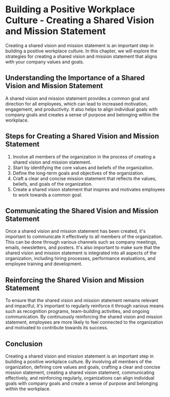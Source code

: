 Building a Positive Workplace Culture - Creating a Shared Vision and Mission Statement
=================================================================================================

Creating a shared vision and mission statement is an important step in building a positive workplace culture. In this chapter, we will explore the strategies for creating a shared vision and mission statement that aligns with your company values and goals.

Understanding the Importance of a Shared Vision and Mission Statement
---------------------------------------------------------------------

A shared vision and mission statement provides a common goal and direction for all employees, which can lead to increased motivation, engagement, and productivity. It also helps to align individual goals with company goals and creates a sense of purpose and belonging within the workplace.

Steps for Creating a Shared Vision and Mission Statement
--------------------------------------------------------

1. Involve all members of the organization in the process of creating a shared vision and mission statement.
2. Start by identifying the core values and beliefs of the organization.
3. Define the long-term goals and objectives of the organization.
4. Craft a clear and concise mission statement that reflects the values, beliefs, and goals of the organization.
5. Create a shared vision statement that inspires and motivates employees to work towards a common goal.

Communicating the Shared Vision and Mission Statement
-----------------------------------------------------

Once a shared vision and mission statement has been created, it's important to communicate it effectively to all members of the organization. This can be done through various channels such as company meetings, emails, newsletters, and posters. It's also important to make sure that the shared vision and mission statement is integrated into all aspects of the organization, including hiring processes, performance evaluations, and employee training and development.

Reinforcing the Shared Vision and Mission Statement
---------------------------------------------------

To ensure that the shared vision and mission statement remains relevant and impactful, it's important to regularly reinforce it through various means such as recognition programs, team-building activities, and ongoing communication. By continuously reinforcing the shared vision and mission statement, employees are more likely to feel connected to the organization and motivated to contribute towards its success.

Conclusion
----------

Creating a shared vision and mission statement is an important step in building a positive workplace culture. By involving all members of the organization, defining core values and goals, crafting a clear and concise mission statement, creating a shared vision statement, communicating effectively, and reinforcing regularly, organizations can align individual goals with company goals and create a sense of purpose and belonging within the workplace.
